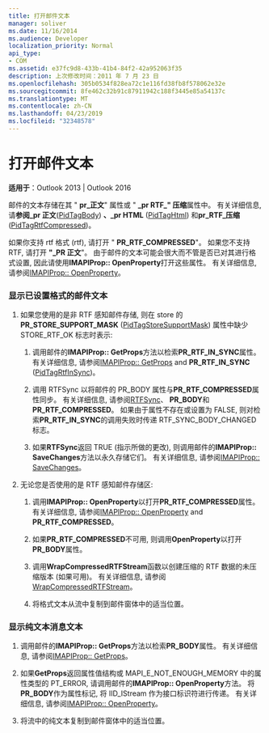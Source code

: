 ```yaml
---
title: 打开邮件文本
manager: soliver
ms.date: 11/16/2014
ms.audience: Developer
localization_priority: Normal
api_type:
- COM
ms.assetid: e37fc9d8-433b-41b4-84f2-42a952063f35
description: 上次修改时间：2011 年 7 月 23 日
ms.openlocfilehash: 305b0534f828ea72c1e116fd38fb8f578062e32e
ms.sourcegitcommit: 8fe462c32b91c87911942c188f3445e85a54137c
ms.translationtype: MT
ms.contentlocale: zh-CN
ms.lasthandoff: 04/23/2019
ms.locfileid: "32348578"
---
```

# <a name="opening-message-text"></a>打开邮件文本

**适用于**：Outlook 2013 | Outlook 2016 
  
邮件的文本存储在其 " **pr\_正文**" 属性或 " **\_pr RTF\_" 压缩**属性中。 有关详细信息, 请**参阅\_pr 正文**([PidTagBody](pidtagbody-canonical-property.md)) **、\_pr HTML** ([PidTagHtml](pidtaghtml-canonical-property.md)) 和**pr\_RTF\_压缩**([PidTagRtfCompressed](pidtagrtfcompressed-canonical-property.md))。 

如果你支持 rtf 格式 (rtf), 请打开 " **PR\_RTF_COMPRESSED**"。 如果您不支持 RTF, 请打开 **"\_PR 正文**"。 由于邮件的文本可能会很大而不管是否已对其进行格式设置, 因此请使用**IMAPIProp:: OpenProperty**打开这些属性。 有关详细信息, 请参阅[IMAPIProp:: OpenProperty](imapiprop-openproperty.md)。
  
### <a name="to-display-formatted-message-text"></a>显示已设置格式的邮件文本
  
1. 如果您使用的是非 RTF 感知邮件存储, 则在 store 的**PR_STORE_SUPPORT_MASK** ([PidTagStoreSupportMask](pidtagstoresupportmask-canonical-property.md)) 属性中缺少 STORE_RTF_OK 标志时表示:
    
    1. 调用邮件的**IMAPIProp:: GetProps**方法以检索**PR_RTF_IN_SYNC**属性。 有关详细信息, 请参阅[IMAPIProp:: GetProps](imapiprop-getprops.md) and **PR_RTF_IN_SYNC** ([PidTagRtfInSync](pidtagrtfinsync-canonical-property.md))。
        
    2. 调用 RTFSync 以将邮件的 PR_BODY 属性与**PR_RTF_COMPRESSED**属性同步。 有关详细信息, 请参阅[RTFSync](rtfsync.md)、 **PR_BODY**和**PR_RTF_COMPRESSED**。 如果由于属性不存在或设置为 FALSE, 则对检索**PR_RTF_IN_SYNC**的调用失败时传递 RTF_SYNC_BODY_CHANGED 标志。 
        
    3. 如果**RTFSync**返回 TRUE (指示所做的更改), 则调用邮件的**IMAPIProp:: SaveChanges**方法以永久存储它们。 有关详细信息, 请参阅[IMAPIProp:: SaveChanges](imapiprop-savechanges.md)。
    
2. 无论您是否使用的是 RTF 感知邮件存储区:
    
    1. 调用**IMAPIProp:: OpenProperty**以打开**PR_RTF_COMPRESSED**属性。 有关详细信息, 请参阅[IMAPIProp:: OpenProperty](imapiprop-openproperty.md) and **PR_RTF_COMPRESSED**。
        
    2. 如果**PR_RTF_COMPRESSED**不可用, 则调用**OpenProperty**以打开**PR_BODY**属性。 
        
    3. 调用**WrapCompressedRTFStream**函数以创建压缩的 RTF 数据的未压缩版本 (如果可用)。 有关详细信息, 请参阅[WrapCompressedRTFStream](wrapcompressedrtfstream.md)。
        
    4. 将格式文本从流中复制到邮件窗体中的适当位置。 
    
### <a name="to-display-plain-message-text"></a>显示纯文本消息文本
  
1. 调用邮件的**IMAPIProp:: GetProps**方法以检索**PR_BODY**属性。 有关详细信息, 请参阅[IMAPIProp:: GetProps](imapiprop-getprops.md)。
    
2. 如果**GetProps**返回属性值结构或 MAPI_E_NOT_ENOUGH_MEMORY 中的属性类型的 PT_ERROR, 请调用邮件的**IMAPIProp:: OpenProperty**方法。 将**PR_BODY**作为属性标记, 将 IID_IStream 作为接口标识符进行传递。 有关详细信息, 请参阅[IMAPIProp:: OpenProperty](imapiprop-openproperty.md)。
    
3. 将流中的纯文本复制到邮件窗体中的适当位置。 
    

